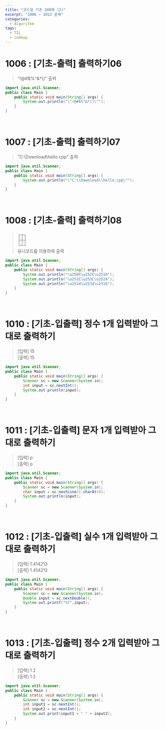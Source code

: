```yaml
---
title: "코드업 기초 100제 (2)"
excerpt: "1006 ~ 1013 문제"
categories: 
  - Algorithm
tags: 
  - TIL
  - codeup
---
```

# 1006 : [기초-출력] 출력하기06
> "!@#$%^&*()" 출력

``` java
import java.util.Scanner;
public class Main {
	public static void main(String[] args) {
		System.out.println("\"!@#$%^&*()\"");
	}	
}
```
<br/>

# 1007 : [기초-출력] 출력하기07
> "C:\Download\hello.cpp" 출력

```java
import java.util.Scanner;
public class Main {
	public static void main(String[] args) {
		System.out.println("\"C:\\Download\\hello.cpp\"");
	}
}
```
<br/>

# 1008 : [기초-출력] 출력하기08
> ┌┬┐<br/>
  ├┼┤<br/>
  └┴┘<br/>
  유니코드를 이용하여 출력

```java
import java.util.Scanner;
public class Main {
	public static void main(String[] args) {
		System.out.println("\u250C\u252C\u2510");
		System.out.println("\u251C\u253C\u2524");
		System.out.println("\u2514\u2534\u2518");
	}	
}
```

<br/>

# 1010 : [기초-입출력] 정수 1개 입력받아 그대로 출력하기
> [입력] 15<br/>
  [출력] 15

```java
import java.util.Scanner;
public class Main {
	public static void main(String[] args) {
		Scanner sc = new Scanner(System.in);
		int input = sc.nextInt();
		System.out.println(input);
	}
}
```
<br/>

# 1011 : [기초-입출력] 문자 1개 입력받아 그대로 출력하기
> [입력] p<br/>
  [출력] p

```java
import java.util.Scanner;
public class Main {
	public static void main(String[] args) {
		Scanner sc = new Scanner(System.in);
		char input = sc.nextLine().charAt(0);
		System.out.println(input);
	}
}

```
<br/>

# 1012 : [기초-입출력] 실수 1개 입력받아 그대로 출력하기
> [입력] 1.414213<br/>
  [출력] 1.414213

```java
import java.util.Scanner;
public class Main {
	public static void main(String[] args) {
		Scanner sc = new Scanner(System.in);
		Double input = sc.nextDouble();
		System.out.printf("%f",input);
	}	
}
```
<br/>

# 1013 : [기초-입출력] 정수 2개 입력받아 그대로 출력하기
> [입력] 1 2<br/>
  [출력] 1 2

```java
import java.util.Scanner;
public class Main {
	public static void main(String[] args) {
		Scanner sc = new Scanner(System.in);
		int input1 = sc.nextInt();
		int input2 = sc.nextInt();
		System.out.print(input1 + " " + input2);
	}	
}
```
<br/>